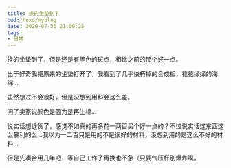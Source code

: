 ```yaml
---
title: 换的坐垫到了
cwd: hexo/myblog
date: 2020-07-30 21:09:25
tags:
- 日常
---
```


换的坐垫到了，但是还是有黑色的斑点，相比之前的那个好一点。

出于好奇我把原来的坐垫打开了，我看到了几乎快朽掉的合成板，花花绿绿的海绵...

虽然想过不会很好，但是没想到用料会这么差。

问了卖家说颜色是因为是再生棉...

说实话想退货了，感觉不如真的再多花一两百买个好一点的？不过说实话这东西这么暴利的么...我以为一二百只是用的不是很好的材料，没想到用的是这么不好的材料...

但是先凑合用几年吧，等自己工作了再换也不急（只要气压杆别爆炸噗。

